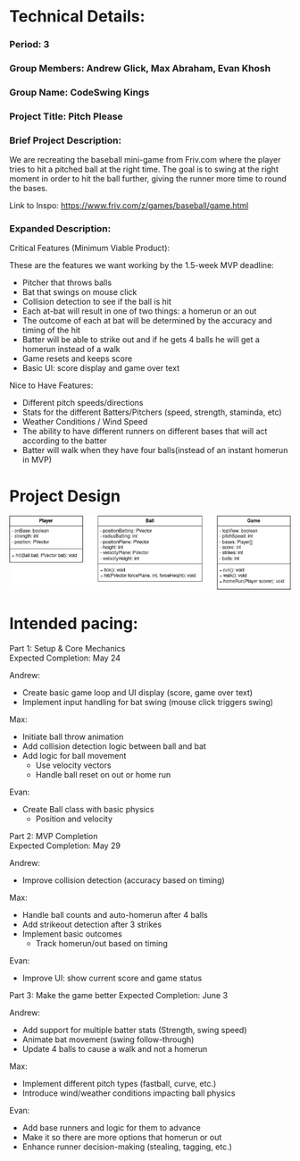 
# Technical Details:

### Period: 3

### Group Members: Andrew Glick, Max Abraham, Evan Khosh

### Group Name: CodeSwing Kings

### Project Title: Pitch Please

### Brief Project Description:

We are recreating the baseball mini-game from Friv.com where the player tries to hit a pitched ball at the right time. The goal is to swing at the right moment in order to hit the ball further, giving the runner more time to round the bases.

Link to Inspo: https://www.friv.com/z/games/baseball/game.html

 ### Expanded Description:

Critical Features (Minimum Viable Product):

These are the features we want working by the 1.5-week MVP deadline:
- Pitcher that throws balls
- Bat that swings on mouse click
- Collision detection to see if the ball is hit
- Each at-bat will result in one of two things: a homerun or an out
- The outcome of each at bat will be determined by the accuracy and timing of the hit
- Batter will be able to strike out and if he gets 4 balls he will get a homerun instead of a walk
- Game resets and keeps score
- Basic UI: score display and game over text
  
Nice to Have Features:
- Different pitch speeds/directions
- Stats for the different Batters/Pitchers (speed, strength, staminda, etc)
- Weather Conditions / Wind Speed
- The ability to have different runners on different bases that will act according to the batter
- Batter will walk when they have four balls(instead of an instant homerun in MVP)
     
# Project Design

![UML](/FinalProjectUML.png)


    
# Intended pacing:

Part 1: Setup & Core Mechanics  
Expected Completion: May 24

Andrew:
- Create basic game loop and UI display (score, game over text)
- Implement input handling for bat swing (mouse click triggers swing)

Max:
- Initiate ball throw animation
- Add collision detection logic between ball and bat
- Add logic for ball movement
  - Use velocity vectors
  - Handle ball reset on out or home run

Evan:
- Create Ball class with basic physics
  - Position and velocity

Part 2: MVP Completion  
Expected Completion: May 29

Andrew:
- Improve collision detection (accuracy based on timing)


Max:
- Handle ball counts and auto-homerun after 4 balls
- Add strikeout detection after 3 strikes
- Implement basic outcomes
  - Track homerun/out based on timing

Evan:
- Improve UI: show current score and game status

Part 3: Make the game better
Expected Completion: June 3

Andrew:
- Add support for multiple batter stats (Strength, swing speed)
- Animate bat movement (swing follow-through)
- Update 4 balls to cause a walk and not a homerun

Max:
- Implement different pitch types (fastball, curve, etc.)
- Introduce wind/weather conditions impacting ball physics

Evan:
- Add base runners and logic for them to advance
- Make it so there are more options that homerun or out
- Enhance runner decision-making (stealing, tagging, etc.)


